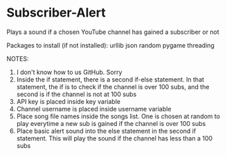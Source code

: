 # Subscriber-Alert
Plays a sound if a chosen YouTube channel has gained a subscriber or not

Packages to install (if not installed):
  urllib
  json
  random
  pygame
  threading
  
NOTES:
1) I don't know how to us GitHub. Sorry
2) Inside the if statement, there is a second if-else statement. In that statement, the if is to check if the channel is over 100 subs, and the second is if the channel is not at 100 subs
3) API key is placed inside key variable
4) Channel username is placed inside username variable
5) Place song file names inside the songs list. One is chosen at random to play everytime a new sub is gained if the channel is over 100 subs
6) Place basic alert sound into the else statement in the second if statement. This will play the sound if the channel has less than a 100 subs
